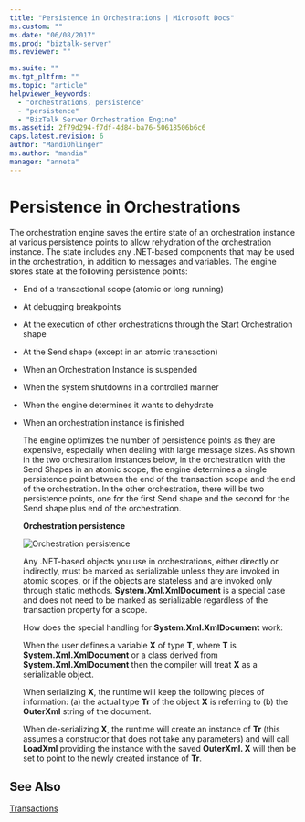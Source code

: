 ```yaml
---
title: "Persistence in Orchestrations | Microsoft Docs"
ms.custom: ""
ms.date: "06/08/2017"
ms.prod: "biztalk-server"
ms.reviewer: ""

ms.suite: ""
ms.tgt_pltfrm: ""
ms.topic: "article"
helpviewer_keywords: 
  - "orchestrations, persistence"
  - "persistence"
  - "BizTalk Server Orchestration Engine"
ms.assetid: 2f79d294-f7df-4d84-ba76-50618506b6c6
caps.latest.revision: 6
author: "MandiOhlinger"
ms.author: "mandia"
manager: "anneta"
---
```

# Persistence in Orchestrations
The orchestration engine saves the entire state of an orchestration instance at various persistence points to allow rehydration of the orchestration instance. The state includes any .NET-based components that may be used in the orchestration, in addition to messages and variables. The engine stores state at the following persistence points:  
  
- End of a transactional scope (atomic or long running)  
  
- At debugging breakpoints  
  
- At the execution of other orchestrations through the Start Orchestration shape  
  
- At the Send shape (except in an atomic transaction)  
  
- When an Orchestration Instance is suspended  
  
- When the system shutdowns in a controlled manner  
  
- When the engine determines it wants to dehydrate  
  
- When an orchestration instance is finished  
  
  The engine optimizes the number of persistence points as they are expensive, especially when dealing with large message sizes. As shown in the two orchestration instances below, in the orchestration with the Send Shapes in an atomic scope, the engine determines a single persistence point between the end of the transaction scope and the end of the orchestration. In the other orchestration, there will be two persistence points, one for the first Send shape and the second for the Send shape plus end of the orchestration.  
  
  **Orchestration persistence**  
  
  ![Orchestration persistence](../core/media/bts-trans-orch-fig2.gif "BTS_Trans_Orch_Fig2")  
  
  Any .NET-based objects you use in orchestrations, either directly or indirectly, must be marked as serializable unless they are invoked in atomic scopes, or if the objects are stateless and are invoked only through static methods. **System.Xml.XmlDocument** is a special case and does not need to be marked as serializable regardless of the transaction property for a scope.  
  
  How does the special handling for **System.Xml.XmlDocument** work:  
  
  When the user defines a variable **X** of type **T**, where **T** is **System.Xml.XmlDocument** or a class derived from **System.Xml.XmlDocument** then the compiler will treat **X** as a serializable object.  
  
  When serializing **X**, the runtime will keep the following pieces of information: (a) the actual type **Tr** of the object **X** is referring to (b) the **OuterXml** string of the document.  
  
  When de-serializing **X**, the runtime will create an instance of **Tr** (this assumes a constructor that does not take any parameters) and will call **LoadXml** providing the instance with the saved **OuterXml.  X** will then be set to point to the newly created instance of **Tr**.  
  
## See Also  
 [Transactions](../core/transactions.md)